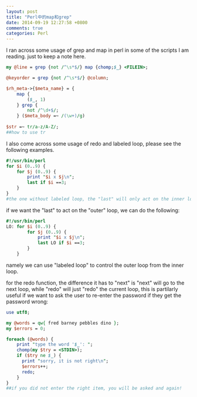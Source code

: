 ```yaml
---
layout: post
title: "Perl中的map和grep"
date: 2014-09-19 12:27:58 +0800
comments: true
categories: Perl
---
```

I ran across some usage of grep and map in perl in some of the scripts I am reading. just to keep a note here. 

```pl
my @line = grep {not /^\s*$/} map {chomp;$_} <FILEIN>;  

@keyorder = grep {not /^\s*$/} @column;  

$rh_meta->{$meta_name} = {
	map {
		($_, 1)
	} grep {
		not /^\d+$/;
	} ($meta_body =~ /(\w+)/g)
	
$str =~ tr/a-z/A-Z/;
##how to use tr
```

I also come across some usage of redo and labeled loop, please see the following examples.

```pl
#!/usr/bin/perl
for $i (0..9) {
    for $j (0..9) {
        print "$i x $j\n";
        last if $i ==3;
    }
}
#the one without labeled loop, the "last" will only act on the inner loop.
```

if we want the "last" to act on the "outer" loop, we can do the following:  

```pl
#!/usr/bin/perl
LO: for $i (0..9) {
        for $j (0..9) {
            print "$i x $j\n";
            last LO if $i ==3;
        }
    }
```

namely we can use "labeled loop" to control the outer loop from the inner loop.

for the redo function, the difference it has to "next" is "next" will go to the next loop, while "redo" will just "redo" the current loop, this is partilarly useful if we want to ask the user to re-enter the password if they get the password wrong:  

```pl
use utf8;

my @words = qw{ fred barney pebbles dino };
my $errors = 0;

foreach (@words) {
    print "type the word '$_': ";
    chomp(my $try = <STDIN>);
    if ($try ne $_) {
      print "sorry, it is not right\n";
      $errors++;
      redo;
    }
}
##if you did not enter the right item, you will be asked and again!
```